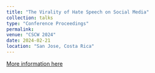 ```yaml
---
title: "The Virality of Hate Speech on Social Media"
collection: talks
type: "Conference Proceedings"
permalink:
venue: "CSCW 2024"
date: 2024-02-21
location: "San Jose, Costa Rica"
---
```


[More information here](https://cscw.acm.org/2024/index.php/program/)
